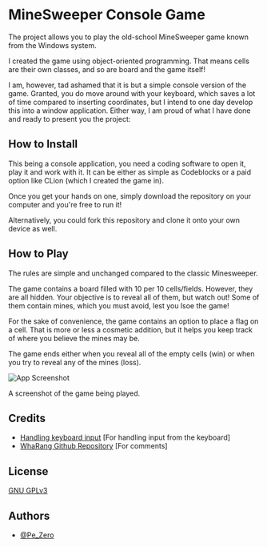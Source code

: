 
# MineSweeper Console Game

The project allows you to play the old-school MineSweeper game known from the Windows system.

I created the game using object-oriented programming. That means cells are their own classes, and so are board and the game itself!

I am, however, tad ashamed that it is but a simple console version of the game. Granted, you do move around with your keyboard, which saves a lot of time compared to inserting coordinates, but I intend to one day develop this into a window application. Either way, I am proud of what I have done and ready to present you the project:



## How to Install
This being a console application, you need a coding software to open it, play it and work with it. It can be either as simple as Codeblocks or a paid option like CLion (which I created the game in).

Once you get your hands on one, simply download the repository on your computer and you're free to run it!

Alternatively, you could fork this repository and clone it onto your own device as well.
## How to Play
The rules are simple and unchanged compared to the classic Minesweeper. 

The game contains a board filled with 10 per 10 cells/fields. However, they are all hidden. Your objective is to reveal all of them, but watch out! Some of them contain mines, which you must avoid, lest you lsoe the game!

For the sake of convenience, the game contains an option to place a flag on a cell. That is more or less a cosmetic addition, but it helps you keep track of where you believe the mines may be.

The game ends either when you reveal all of the empty cells (win) or when you try to reveal any of the mines (loss).

![App Screenshot](https://i.imgur.com/7WoEbzE.png)

A screenshot of the game being played.

## Credits

 - [Handling keyboard input](https://www.p-programowanie.pl/cpp/gra-saper)
[For handling input from the keyboard]
 - [WhaRang Github Repository](https://github.com/WhaRang/console_menu)
[For comments]



## License

[GNU GPLv3](https://choosealicense.com/licenses/gpl-3.0/)


## Authors

- [@Pe_Zero](https://github.com/P3Zer0)

